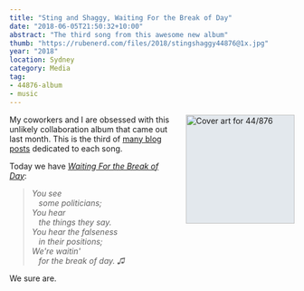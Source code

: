 ```yaml
---
title: "Sting and Shaggy, Waiting For the Break of Day"
date: "2018-06-05T21:50:32+10:00"
abstract: "The third song from this awesome new album"
thumb: "https://rubenerd.com/files/2018/stingshaggy44876@1x.jpg"
year: "2018"
location: Sydney
category: Media
tag:
- 44876-album
- music
---
```

<p><img src="https://rubenerd.com/files/2018/stingshaggy44876@1x.jpg" srcset="https://rubenerd.com/files/2018/stingshaggy44876@1x.jpg 1x, https://rubenerd.com/files/2018/stingshaggy44876@2x.jpg 2x" alt="Cover art for 44/876" style="width:192px; height:192px; float:right; margin:0 0 1em 2em; background:#e3e8ed" /></p>

My coworkers and I are obsessed with this unlikely collaboration album that came out last month. This is the third of [many blog posts] dedicated to each song.

Today we have *[Waiting For the Break of Day]*:

> *You see  
> &nbsp;&nbsp;&nbsp;some politicians;  
> You hear  
> &nbsp;&nbsp;&nbsp;the things they say.  
> You hear the falseness  
> &nbsp;&nbsp;&nbsp;in their positions;  
> We're waitin'  
> &nbsp;&nbsp;&nbsp;for the break of day. ♫*  

We sure are.

[many blog posts]: https://rubenerd.com/tag/44876-album/
[Waiting For the Break of Day]: https://www.youtube.com/watch?v=8guEORR0Hjo

